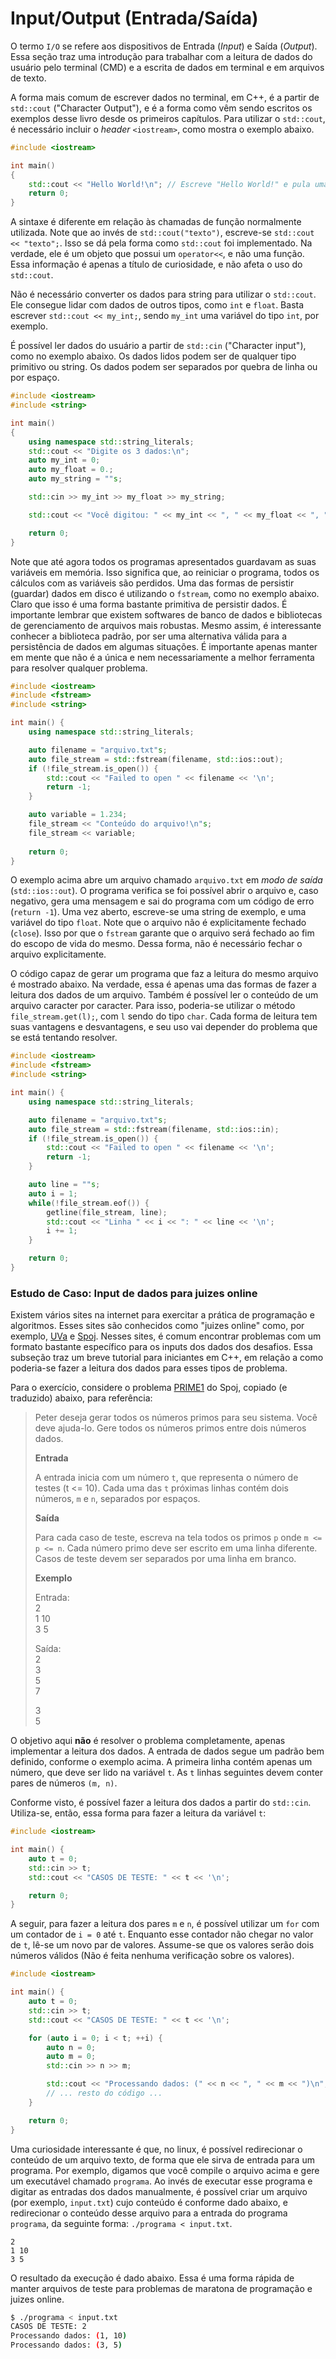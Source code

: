 Input/Output (Entrada/Saída)
===

O termo `I/O` se refere aos dispositivos de Entrada (_Input_) e Saída (_Output_). Essa seção traz
uma introdução para trabalhar com a leitura de dados do usuário pelo terminal (CMD) e a escrita de dados em terminal e
em arquivos de texto.

A forma mais comum de escrever dados no terminal, em C++, é a partir de `std::cout` ("Character Output"), e é a
forma como vêm sendo escritos os exemplos desse livro desde os primeiros capítulos.
Para utilizar o `std::cout`, é necessário incluir o _header_ `<iostream>`, como mostra o exemplo abaixo.

```c++
#include <iostream>

int main()
{
    std::cout << "Hello World!\n"; // Escreve "Hello World!" e pula uma linha (\n)
    return 0;
}
```

A sintaxe é diferente em relação às chamadas de função normalmente utilizada. Note que ao invés de `std::cout("texto")`,
escreve-se `std::cout << "texto";`. Isso se dá pela forma como `std::cout` foi implementado. Na verdade, ele é um
objeto que possui um `operator<<`, e não uma função. Essa informação é apenas a título de curiosidade, e não afeta o uso
do `std::cout`.

Não é necessário converter os dados para string para utilizar o `std::cout`. Ele consegue lidar com dados de outros
tipos, como `int` e `float`. Basta escrever `std::cout << my_int;`, sendo `my_int` uma variável do tipo
`int`, por exemplo.

É possível ler dados do usuário a partir de `std::cin` ("Character input"), como no exemplo abaixo.
Os dados lidos podem ser de qualquer tipo primitivo ou string. Os dados podem ser separados por quebra de linha ou por
espaço.

```c++
#include <iostream>
#include <string>

int main()
{
    using namespace std::string_literals;
    std::cout << "Digite os 3 dados:\n";
    auto my_int = 0;
    auto my_float = 0.;
    auto my_string = ""s;

    std::cin >> my_int >> my_float >> my_string;

    std::cout << "Você digitou: " << my_int << ", " << my_float << ", " << my_string << "\n";

    return 0;
}
```

Note que até agora todos os programas apresentados guardavam as suas variáveis em memória. Isso significa que, ao
reiniciar o programa, todos os cálculos com as variáveis são perdidos. Uma das formas de persistir (guardar) dados em
disco é utilizando o `fstream`, como no exemplo abaixo. Claro que isso é uma forma bastante primitiva de persistir
dados. É importante lembrar que existem softwares de banco de dados e bibliotecas de gerenciamento de arquivos
mais robustas. Mesmo assim, é interessante conhecer a biblioteca padrão, por ser uma alternativa válida para a
persistência de dados em algumas situações. É importante apenas manter em mente que não é a única e nem necessariamente
a melhor ferramenta para resolver qualquer problema.

```c++
#include <iostream>
#include <fstream>
#include <string>

int main() {
    using namespace std::string_literals;

    auto filename = "arquivo.txt"s;
    auto file_stream = std::fstream(filename, std::ios::out);
    if (!file_stream.is_open()) {
        std::cout << "Failed to open " << filename << '\n';
        return -1;
    }

    auto variable = 1.234;
    file_stream << "Conteúdo do arquivo!\n"s;
    file_stream << variable;
    
    return 0;
}
```

O exemplo acima abre um arquivo chamado `arquivo.txt` em *modo de saída* (`std::ios::out`). O programa verifica se foi
possível abrir o arquivo e, caso negativo, gera uma mensagem e sai do programa com um código de erro (`return -1`).
Uma vez aberto, escreve-se uma string de exemplo,
e uma variável do tipo `float`. Note que o arquivo não é explicitamente fechado (`close`). Isso por que o
`fstream` garante que o arquivo será fechado ao fim do escopo de vida do mesmo. Dessa forma, não é necessário fechar
o arquivo explicitamente.

O código capaz de gerar um programa que faz a leitura do mesmo arquivo é mostrado abaixo. Na verdade, essa é apenas uma
das formas de fazer a leitura dos dados de um arquivo. Também é possível ler o conteúdo de um arquivo caracter por
caracter. Para isso, poderia-se utilizar o método `file_stream.get(l);`, com `l` sendo do tipo `char`. Cada forma de
leitura tem suas vantagens e desvantagens, e seu uso vai depender do problema que se está tentando resolver.

```c++
#include <iostream>
#include <fstream>
#include <string>

int main() {
    using namespace std::string_literals;

    auto filename = "arquivo.txt"s;
    auto file_stream = std::fstream(filename, std::ios::in);
    if (!file_stream.is_open()) {
        std::cout << "Failed to open " << filename << '\n';
        return -1;
    }

    auto line = ""s;
    auto i = 1;
    while(!file_stream.eof()) {
        getline(file_stream, line);
        std::cout << "Linha " << i << ": " << line << '\n';
        i += 1;
    }

    return 0;
}
```

### Estudo de Caso: Input de dados para juizes online

Existem vários sites na internet para exercitar a prática de programação e algoritmos. Esses sites são conhecidos como
"juizes online" como, por exemplo, [UVa](https://onlinejudge.org/) e [Spoj](https://www.spoj.com/). Nesses sites, é comum
encontrar problemas com um formato bastante específico para os inputs dos dados dos desafios. Essa subseção traz um breve tutorial para
iniciantes em C++, em relação a como poderia-se fazer a leitura dos dados para esses tipos de problema.

Para o exercício, considere o problema [PRIME1](https://www.spoj.com/problems/PRIME1/) do Spoj, copiado (e traduzido)
abaixo, para referência:

> Peter deseja gerar todos os números primos para seu sistema. Você deve ajuda-lo.
> Gere todos os números primos entre dois números dados.
>
> **Entrada**
>
> A entrada inicia com um número `t`, que representa o número de testes (t <= 10).
> Cada uma das `t` próximas linhas contém dois números, `m` e `n`, separados por espaços.
>
> **Saída**
> 
> Para cada caso de teste, escreva na tela todos os primos `p` onde `m <= p <= n`.
> Cada número primo deve ser escrito em uma linha diferente. Casos de teste devem ser separados por uma linha em branco.
>
> **Exemplo**
>
> Entrada: \
> 2 \
> 1 10 \
> 3 5
>
> Saída: \
> 2 \
> 3 \
> 5 \
> 7
>
> 3 \
> 5

O objetivo aqui **não** é resolver o problema completamente, apenas implementar a leitura dos dados. A entrada de
dados segue um padrão bem definido, conforme o exemplo acima. A primeira linha contém apenas um número, que deve ser lido na
variável `t`. As `t` linhas seguintes devem conter pares de números `(m, n)`.

Conforme visto, é possível fazer a leitura dos dados a partir do `std::cin`. Utiliza-se, então, essa forma para fazer
a leitura da variável `t`:

```c++
#include <iostream>

int main() {
    auto t = 0;
    std::cin >> t;
    std::cout << "CASOS DE TESTE: " << t << '\n';

    return 0;
}
```

A seguir, para fazer a leitura dos pares `m` e `n`, é possível utilizar um `for` com um contador de `i = 0` até `t`.
Enquanto esse contador não chegar no valor de `t`, lê-se um novo par de valores. Assume-se que os valores serão dois
números válidos (Não é feita nenhuma verificação sobre os valores).

```c++
#include <iostream>

int main() {
    auto t = 0;
    std::cin >> t;
    std::cout << "CASOS DE TESTE: " << t << '\n';

    for (auto i = 0; i < t; ++i) {
        auto n = 0;
        auto m = 0;
        std::cin >> n >> m;

        std::cout << "Processando dados: (" << n << ", " << m << ")\n";
        // ... resto do código ...
    }

    return 0;
}
```

Uma curiosidade interessante é que, no linux, é possível redirecionar o conteúdo de um arquivo texto, de forma que ele
sirva de entrada para um programa. Por exemplo, digamos que você compile o arquivo acima e gere um executável chamado
`programa`. Ao invés de executar esse programa e digitar as entradas dos dados manualmente, é possível criar um arquivo
(por exemplo, `input.txt`) cujo conteúdo é conforme dado abaixo, e redirecionar o conteúdo desse arquivo para a entrada
do programa `programa`, da seguinte forma: `./programa < input.txt`.

```text
2
1 10
3 5
```

O resultado da execução é dado abaixo. Essa é uma forma rápida de manter arquivos de teste para problemas de maratona de
programação e juizes online.

```sh
$ ./programa < input.txt 
CASOS DE TESTE: 2
Processando dados: (1, 10)
Processando dados: (3, 5)
```
